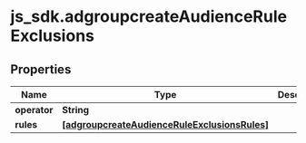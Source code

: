 # js_sdk.adgroupcreateAudienceRuleExclusions

## Properties
Name | Type | Description | Notes
------------ | ------------- | ------------- | -------------
**operator** | **String** |  | [optional] 
**rules** | [**[adgroupcreateAudienceRuleExclusionsRules]**](adgroupcreateAudienceRuleExclusionsRules.md) |  | [optional] 
